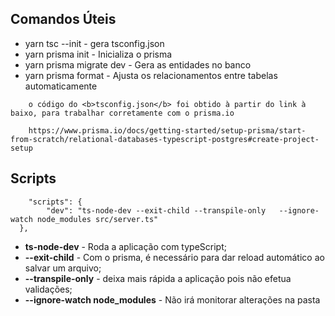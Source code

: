## Comandos Úteis

*   yarn tsc --init - gera tsconfig.json
*   yarn prisma init - Inicializa o prisma
*   yarn prisma migrate dev - Gera as entidades no banco
*   yarn prisma format - Ajusta os relacionamentos entre tabelas automaticamente


```` 
    o código do <b>tsconfig.json</b> foi obtido à partir do link à baixo, para trabalhar corretamente com o prisma.io

    https://www.prisma.io/docs/getting-started/setup-prisma/start-from-scratch/relational-databases-typescript-postgres#create-project-setup
````

## Scripts

````
    "scripts": {
        "dev": "ts-node-dev --exit-child --transpile-only   --ignore-watch node_modules src/server.ts"
  },
````

*   <b>ts-node-dev</b>  - Roda a aplicação com typeScript;
*   <b>--exit-child</b> - Com o prisma, é necessário para dar reload automático ao salvar um arquivo;
*   <b>--transpile-only</b> - deixa mais rápida a aplicação pois não efetua validações;
*   <b>--ignore-watch node_modules</b> - Não irá monitorar alterações na pasta